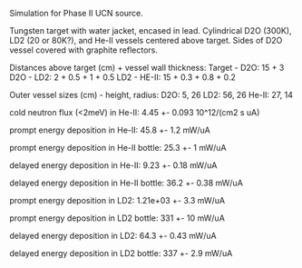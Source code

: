 Simulation for Phase II UCN source.

Tungsten target with water jacket, encased in lead.
Cylindrical D2O (300K), LD2 (20 or 80K?), and He-II vessels centered above target.
Sides of D2O vessel covered with graphite reflectors.

Distances above target (cm) + vessel wall thickness:
Target - D2O: 15 + 3
D2O - LD2: 2 + 0.5 + 1 + 0.5
LD2 - HE-II: 15 + 0.3 + 0.8 + 0.2

Outer vessel sizes (cm) - height, radius:
D2O: 5, 26
LD2: 56, 26
He-II: 27, 14

cold neutron flux (<2meV) in He-II:
4.45 +- 0.093 10^12/(cm2 s uA)

prompt energy deposition in He-II:
45.8 +- 1.2 mW/uA

prompt energy deposition in He-II bottle:
25.3 +- 1 mW/uA

delayed energy deposition in He-II:
9.23 +- 0.18 mW/uA

delayed energy deposition in He-II bottle:
36.2 +- 0.38 mW/uA

prompt energy deposition in LD2:
1.21e+03 +- 3.3 mW/uA

prompt energy deposition in LD2 bottle:
331 +- 10 mW/uA

delayed energy deposition in LD2:
64.3 +- 0.43 mW/uA

delayed energy deposition in LD2 bottle:
337 +- 2.9 mW/uA

